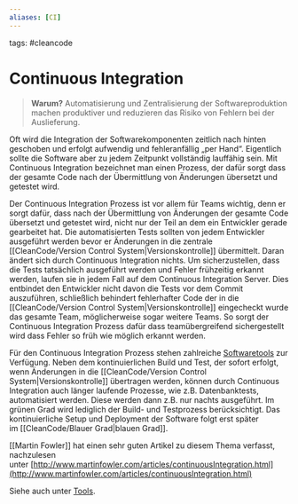 ```yaml
---
aliases: [CI]
---
```

tags: #cleancode 

# Continuous Integration

>**Warum?**
>Automatisierung und Zentralisierung der Softwareproduktion machen produktiver und reduzieren das Risiko von Fehlern bei der Auslieferung.

Oft wird die Integration der Softwarekomponenten zeitlich nach hinten geschoben und erfolgt aufwendig und fehleranfällig „per Hand“. Eigentlich sollte die Software aber zu jedem Zeitpunkt vollständig lauffähig sein. Mit Continuous Integration bezeichnet man einen Prozess, der dafür sorgt dass der gesamte Code nach der Übermittlung von Änderungen übersetzt und getestet wird.

Der Continuous Integration Prozess ist vor allem für Teams wichtig, denn er sorgt dafür, dass nach der Übermittlung von Änderungen der gesamte Code übersetzt und getestet wird, nicht nur der Teil an dem ein Entwickler gerade gearbeitet hat. Die automatisierten Tests sollten von jedem Entwickler ausgeführt werden bevor er Änderungen in die zentrale [[CleanCode/Version Control System|Versionskontrolle]] übermittelt. Daran ändert sich durch Continuous Integration nichts. Um sicherzustellen, dass die Tests tatsächlich ausgeführt werden und Fehler frühzeitig erkannt werden, laufen sie in jedem Fall auf dem Continuous Integration Server. Dies entbindet den Entwickler nicht davon die Tests vor dem Commit auszuführen, schließlich behindert fehlerhafter Code der in die [[CleanCode/Version Control System|Versionskontrolle]] eingecheckt wurde das gesamte Team, möglicherweise sogar weitere Teams. So sorgt der Continuous Integration Prozess dafür dass teamübergreifend sichergestellt wird dass Fehler so früh wie möglich erkannt werden.

Für den Continuous Integration Prozess stehen zahlreiche [Softwaretools](https://clean-code-developer.de/weitere-infos/werkzeuge/) zur Verfügung. Neben dem kontinuierlichen Build und Test, der sofort erfolgt, wenn Änderungen in die [[CleanCode/Version Control System|Versionskontrolle]] übertragen werden, können durch Continuous Integration auch länger laufende Prozesse, wie z.B. Datenbanktests, automatisiert werden. Diese werden dann z.B. nur nachts ausgeführt. Im grünen Grad wird lediglich der Build- und Testprozess berücksichtigt. Das kontinuierliche Setup und Deployment der Software folgt erst später im [[CleanCode/Blauer Grad|blauen Grad]].

[[Martin Fowler]] hat einen sehr guten Artikel zu diesem Thema verfasst, nachzulesen unter [](http://www.martinfowler.com/articles/continuousIntegration.html)[http://www.martinfowler.com/articles/continuousIntegration.html](http://www.martinfowler.com/articles/continuousIntegration.html)

Siehe auch unter [Tools](https://clean-code-developer.de/weitere-infos/werkzeuge/).
